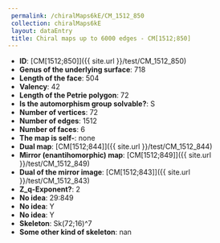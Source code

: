 ```yaml
--- 
 permalink: /chiralMaps6kE/CM_1512_850 
 collection: chiralMaps6kE
 layout: dataEntry
 title: Chiral maps up to 6000 edges - CM[1512;850]
---
```


- **ID**: [CM[1512;850]]({{ site.url }}/test/CM_1512_850)
- **Genus of the underlying surface**: 718
- **Length of the face**: 504
- **Valency**: 42
- **Length of the Petrie polygon**: 72
- **Is the automorphism group solvable?**: S
- **Number of vertices**: 72
- **Number of edges**: 1512
- **Number of faces**: 6
- **The map is self-**: none
- **Dual map**: [CM[1512;844]]({{ site.url }}/test/CM_1512_844)
- **Mirror (enantihomorphic) map**: [CM[1512;849]]({{ site.url }}/test/CM_1512_849)
- **Dual of the mirror image**: [CM[1512;843]]({{ site.url }}/test/CM_1512_843)
- **Z_q-Exponent?**: 2
- **No idea**:  29:849
- **No idea**: Y
- **No idea**: Y
- **Skeleton**: Sk(72;16)^7
- **Some other kind of skeleton**: nan
